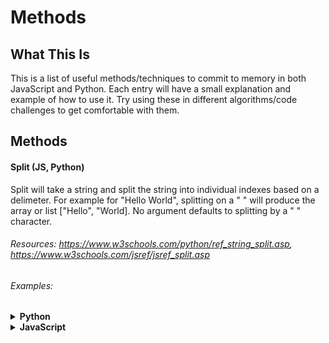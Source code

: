 # Methods

## What This Is
This is a list of useful methods/techniques to commit to memory in both JavaScript and Python. Each entry will have a small explanation and example of how to use it. Try using these in different algorithms/code challenges to get comfortable with them. 

## Methods

#### Split (JS, Python)
Split will take a string and split the string into individual indexes based on a delimeter. For example for "Hello World", splitting on a " " will produce the array or list ["Hello", "World]. No argument defaults to splitting by a " " character.
###### Resources: https://www.w3schools.com/python/ref_string_split.asp, https://www.w3schools.com/jsref/jsref_split.asp
###### Examples:
<details>
  <summary><strong>Python</strong></summary> 
```
text = "ABCD"
x = text.split("")
print(x)


Output = ['A','B','C','D']
</details>

<details>
  <summary><strong>JavaScript</strong></summary> 
```
let text = "Welcome To The Jungle"
let x = text.split(" ")
console.log(x)

  
Output = ['Welcome','To','The','Jungle']
</details>
